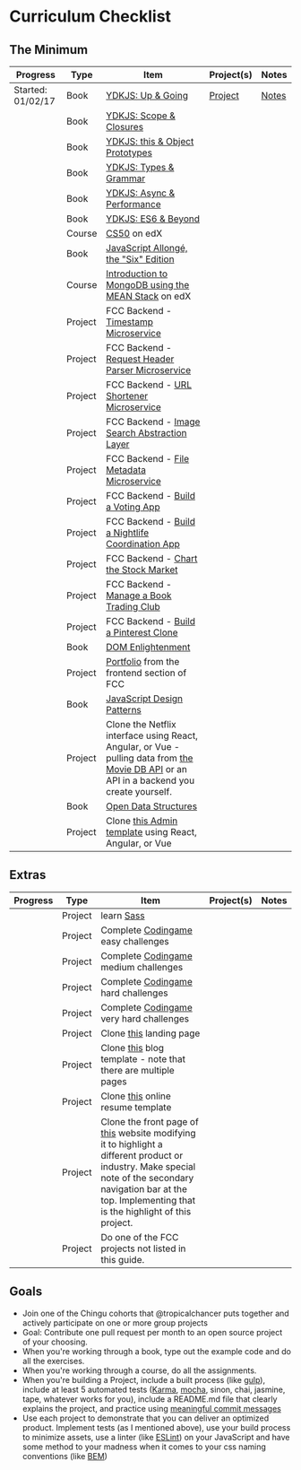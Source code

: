 # Curriculum Checklist

## The Minimum

| Progress | Type | Item | Project(s) | Notes |
|------|------|------|------------|-------|
| Started: 01/02/17  | Book | [YDKJS: Up & Going](https://github.com/getify/You-Dont-Know-JS/blob/master/up%20&%20going/README.md#you-dont-know-js-up--going) | [Project](/projects/ydkjs/chapter1)  | [Notes](books/notes/notesCh1Up%26Going.md)   |
|   | Book | [YDKJS: Scope & Closures](https://github.com/getify/You-Dont-Know-JS/blob/master/scope%20&%20closures/README.md#you-dont-know-js-scope--closures) |   |    |
|   | Book | [YDKJS: this & Object Prototypes](https://github.com/getify/You-Dont-Know-JS/blob/master/this%20&%20object%20prototypes/README.md#you-dont-know-js-this--object-prototypes) |   |    |
|   | Book | [YDKJS: Types & Grammar](https://github.com/getify/You-Dont-Know-JS/blob/master/types%20&%20grammar/README.md#you-dont-know-js-types--grammar) |   |    |
|   | Book | [YDKJS: Async & Performance](https://github.com/getify/You-Dont-Know-JS/blob/master/async%20&%20performance/README.md#you-dont-know-js-async--performance) |   |    |
|   | Book | [YDKJS: ES6 & Beyond](https://github.com/getify/You-Dont-Know-JS/blob/master/es6%20&%20beyond/README.md#you-dont-know-js-es6--beyond) |   |    |
|   | Course | [CS50](https://courses.edx.org/courses/course-v1%3AHarvardX%2BCS50%2BX/)  on edX |   |    |
|   | Book | [JavaScript Allongé, the "Six" Edition](https://leanpub.com/javascriptallongesix) |   |    |
|   | Course | [Introduction to MongoDB using the MEAN Stack](https://www.edx.org/course/introduction-mongodb-using-mean-stack-mongodbx-m101x-0) on edX |   |    |
|   | Project | FCC Backend - [Timestamp Microservice](https://www.freecodecamp.com/challenges/timestamp-microservice) |   |    |
|   | Project | FCC Backend - [Request Header Parser Microservice](https://www.freecodecamp.com/challenges/request-header-parser-microservice) |   |    |
|   | Project | FCC Backend - [URL Shortener Microservice](https://www.freecodecamp.com/challenges/url-shortener-microservice) |   |    |
|   | Project | FCC Backend - [Image Search Abstraction Layer](https://www.freecodecamp.com/challenges/image-search-abstraction-layer) |   |    |
|   | Project | FCC Backend - [File Metadata Microservice](https://www.freecodecamp.com/challenges/file-metadata-microservice) |   |    |
|   | Project | FCC Backend - [Build a Voting App](https://www.freecodecamp.com/challenges/build-a-voting-app) |   |    |
|   | Project | FCC Backend - [Build a Nightlife Coordination App](https://www.freecodecamp.com/challenges/build-a-nightlife-coordination-app) |   |    |
|   | Project | FCC Backend - [Chart the Stock Market](https://www.freecodecamp.com/challenges/chart-the-stock-market) |   |    |
|   | Project | FCC Backend - [Manage a Book Trading Club](https://www.freecodecamp.com/challenges/manage-a-book-trading-club) |   |    |
|   | Project | FCC Backend - [Build a Pinterest Clone](https://www.freecodecamp.com/challenges/build-a-pinterest-clone) |   |    |
|   | Book | [DOM Enlightenment](http://domenlightenment.com/) |   |    |
|   | Project | [Portfolio](https://www.freecodecamp.com/challenges/build-a-personal-portfolio-webpage) from the frontend section of FCC |   |    |
|   | Book | [JavaScript Design Patterns](https://addyosmani.com/resources/essentialjsdesignpatterns/book/) |   |    |
|   | Project | Clone the Netflix interface using React, Angular, or Vue - pulling data from [the Movie DB API](https://www.themoviedb.org/documentation/api) or an API in a backend you create yourself. |   |    |
|   | Book | [Open Data Structures](http://www.aupress.ca/books/120226/ebook/99Z_Morin_2013-Open_Data_Structures.pdf) |   |    |
|   | Project | Clone [this Admin template](http://rubix410.sketchpixy.com/ltr/dashboard) using React, Angular, or Vue |   |    |

## Extras

| Progress | Type | Item | Project(s) | Notes |
|------|------|------|------------|-------|
|   | Project | learn [Sass](http://sass-lang.com/guide) |   |    |
|   | Project | Complete [Codingame](https://www.codingame.com) easy challenges |   |    |
|   | Project | Complete [Codingame](https://www.codingame.com) medium challenges |   |    |
|   | Project | Complete [Codingame](https://www.codingame.com) hard challenges |   |    |
|   | Project | Complete [Codingame](https://www.codingame.com) very hard challenges |   |    |
|   | Project | Clone [this](https://blackrockdigital.github.io/startbootstrap-creative/)  landing page |   |    |
|   | Project | Clone [this](https://blackrockdigital.github.io/startbootstrap-clean-blog/) blog template - note that there are multiple pages |   |    |
|   | Project | Clone [this](https://creativemarket.com/ikonome/686585-Material-Resume-Blue/screenshots/#screenshot2) online resume template |   |    |
|   | Project | Clone the front page of [this](https://urbanarmorgear.com/) website modifying it to highlight a different product or industry. Make special note of the secondary navigation bar at the top. Implementing that is the highlight of this project. |   |    |
|   | Project | Do one of the FCC projects not listed in this guide. |   |    |

## Goals

* Join one of the Chingu cohorts that @tropicalchancer puts together and actively participate on one or more group projects
* Goal: Contribute one pull request per month to an open source project of your choosing.
* When you're working through a book, type out the example code and do all the exercises.
* When you're working through a course, do all the assignments.
* When you're building a Project, include a built process (like [gulp](http://gulpjs.com/)), include at least 5 automated tests ([Karma](https://karma-runner.github.io/1.0/index.html), [mocha](https://mochajs.org/), sinon, chai, jasmine, tape, whatever works for you), include a README.md file that clearly explains the project, and practice using [meaningful 
commit messages](http://chris.beams.io/posts/git-commit/) 
* Use each project to demonstrate that you can deliver an optimized product. Implement tests (as I mentioned above), use your build process to minimize assets, use a linter (like [ESLint](http://eslint.org/)) on your JavaScript and have some method to your madness when it comes to your css naming conventions (like [BEM](http://getbem.com/introduction/))

